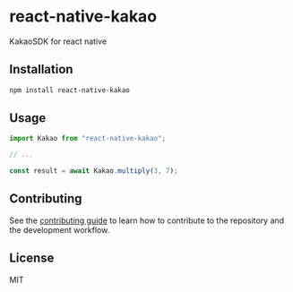 # react-native-kakao

KakaoSDK for react native

## Installation

```sh
npm install react-native-kakao
```

## Usage

```js
import Kakao from "react-native-kakao";

// ...

const result = await Kakao.multiply(3, 7);
```

## Contributing

See the [contributing guide](CONTRIBUTING.md) to learn how to contribute to the repository and the development workflow.

## License

MIT
